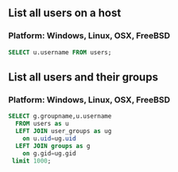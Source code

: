 ## List all users on a host
### Platform: Windows, Linux, OSX, FreeBSD

```sql
SELECT u.username FROM users;
```

## List all users and their groups
### Platform: Windows, Linux, OSX, FreeBSD

```sql
SELECT g.groupname,u.username 
  FROM users as u
  LEFT JOIN user_groups as ug
    on u.uid=ug.uid
  LEFT JOIN groups as g
    on g.gid=ug.gid
 limit 1000;
```